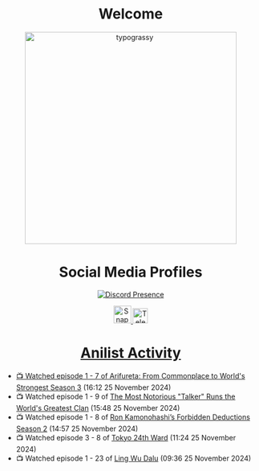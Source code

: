 <div align="center">

# Welcome
<a href="https://github.com/kawarimidoll/typograssy">
    <img alt="typograssy" src="https://typograssy.deno.dev/api?text=%E3%82%88%E3%81%86%E3%81%93%E3%81%9D%E3%81%BF%E3%81%AA%E3%81%95%E3%82%93%20-%20Sheby--&&l0=none&l1=82d9d0&l2=027353&l3=038c4c&l4=01402e&bg=none&frame=none&speed=100&comment=" width="421.99">
</a>

</div>

<div align="center">

# Social Media Profiles

[![Discord Presence](https://lanyard.cnrad.dev/api/612532963938271232)](https://discord.com/users/612532963938271232)


<a href="https://www.snapchat.com/add/a.sheby" title="Snapchat Profile">
    <img src="https://www.freepnglogos.com/uploads/snapchat-logo-png-0.png" width="35" alt="Snapchat Logo" />


<a href="https://t.me/ASheby" title="Telegram Profile">
    <img src="https://www.freepnglogos.com/uploads/telegram-logo-png-0.png" width="30" alt="Telegram Logo" />


</div>

<div align="center">

# Anilist Activity

</div>

<!-- ANILIST_ACTIVITY:start -->

-   📺 Watched episode 1 - 7 of [Arifureta: From Commonplace to World's Strongest Season 3](https://anilist.co/anime/154473) (16:12 25 November 2024)
-   📺 Watched episode 1 - 9 of [The Most Notorious "Talker" Runs the World's Greatest Clan](https://anilist.co/anime/177104) (15:48 25 November 2024)
-   📺 Watched episode 1 - 8 of [Ron Kamonohashi’s Forbidden Deductions Season 2](https://anilist.co/anime/172355) (14:57 25 November 2024)
-   📺 Watched episode 3 - 8 of [Tokyo 24th Ward](https://anilist.co/anime/140643) (11:24 25 November 2024)
-   📺 Watched episode 1 - 23 of [Ling Wu Dalu](https://anilist.co/anime/179916) (09:36 25 November 2024)

<!-- ANILIST_ACTIVITY:end -->
